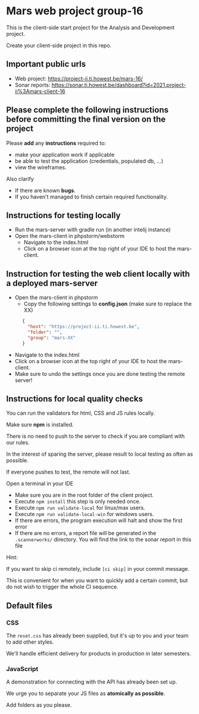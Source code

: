 # Mars web project group-16
This is the client-side start project for the Analysis and Development project.

Create your client-side project in this repo.

## Important public urls  
* Web project: https://project-ii.ti.howest.be/mars-16/
* Sonar reports: https://sonar.ti.howest.be/dashboard?id=2021.project-ii%3Amars-client-16

## Please complete the following instructions before committing the **final version** on the project
Please **add** any **instructions** required to: 
* make your application work if applicable 
* be able to test the application (credentials, populated db, ...)
* view the wireframes.

Also clarify
* If there are known **bugs**.
* If you haven't managed to finish certain required functionality.

## Instructions for testing locally
* Run the mars-server with gradle run (in another intelij instance)
* Open the mars-client in phpstorm/webstorm
  * Navigate to the index.html
  * Click on a browser icon at the top right of your IDE to host the mars-client.
  
## Instruction for testing the web client locally with a deployed mars-server
* Open the mars-client in phpstorm
  * Copy the following settings to **config.json** (make sure to replace the XX)
```json
      {
        "host": "https://project-ii.ti.howest.be",
        "folder": "",
        "group": "mars-XX"
      }
```
  * Navigate to the index.html
  * Click on a browser icon at the top right of your IDE to host the mars-client.
  * Make sure to undo the settings once you are done testing the remote server!

## Instructions for local quality checks
You can run the validators for html, CSS and JS rules locally. 

Make sure **npm** is installed.

There is no need to push to the server to check if you are compliant with our rules. 

In the interest of sparing the server, please result to local testing as often as possible. 

If everyone pushes to test, the remote will not last. 

Open a terminal in your IDE
  - Make sure you are in the root folder of the client project.
  - Execute `npm install` this step is only needed once.
  - Execute `npm run validate-local` for linux/max users.
  - Execute `npm run validate-local-win` for windows users. 
  - If there are errors, the program execution will halt and show the first error
  - If there are no errors, a report file will be generated in the `.scannerworks/` directory. You will find the link to the sonar report in this file 

Hint:

If you want to skip ci remotely, include `[ci skip]` in your commit message. 

This is convenient for when you want to quickly add a certain commit, but do not wish to trigger the whole CI sequence. 

## Default files

### CSS 
The `reset.css` has already been supplied, but it's up to you and your team to add other styles. 

We'll handle efficient delivery for products in production in later semesters. 

### JavaScript
A demonstration for connecting with the API has already been set up. 

We urge you to separate your JS files as **atomically as possible**. 

Add folders as you please.  